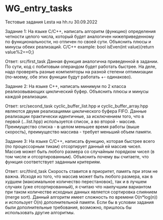 # WG_entry_tasks
 Тестовые задания Lesta на hh.ru 
 30.09.2022

Задание 1: 
    На языке С/С++, написать алгоритм (функцию) определения четности целого числа, который будет аналогичен нижеприведенному по функциональности, но отличен по своей сути.
    Объяснить плюсы и минусы обеих реализаций.
    C/C++ example:
    bool isEven(int value){return value%2==0;}

Ответ: src/first_task
    Данная функция аналогична приведенной в задании. По сути, код с побитовым операндом будет работать
    быстрее. На деле, надо проверять разные компиляторы на разной степени оптимизации (по-моему, 
    обе этих функции будут работать +- одинаково).

Задание 2:
    На языке С++, написать минимум по 2 класса реализовывающих циклический буфер.
    Объяснить плюсы и минусы каждой реализации.

Ответ: src/second_task
    cyclic_buffer_list.hpp и cyclic_buffer_array.hpp являются двумя реализациями циклического буфера FIFO.
    Данные реализации практически идентичные, за исключением того, что в первой (...list.hpp) используется
    список, а во второй - массив. Преимущество списка - в целом меньшее время работы (выше скорость), 
    преимущество массива - требует меньший объем памяти.

Задание 3:
    На языке С/С++, написать функцию, которая быстрее всего (по процессорным тикам) отсортирует данный ей массив чисел.
    Массив может быть любого размера со случайным порядком чисел (в том числе и отсортированным).
    Объяснить почему вы считаете, что функция соответствует заданным критериям.

Ответ: src/third_task
    Скорость ставится в приоритет, память при этом не важна. Исходя из того, что массив может быть
    любого размера, как в худшем (максимальное количество перестановок), так и в лучшем случаях (уже отсортированный), я считаю что наилучшим вариантом при таком количестве исходных данных является
    сортировка слиянием (merge sort). Данный алгоритм имеет сложность по времени O(n*log(n)) и
    использует O(n) дополнительной памяти. Если бы в условии задания были дополнительные требования,
    возможно, пришлось бы использовать другие алгоритмы.

